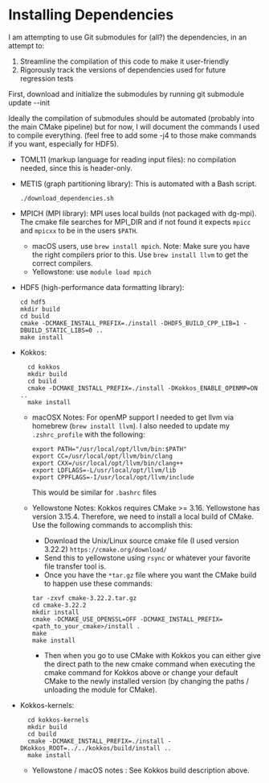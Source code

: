 # Installing Dependencies

I am attempting to use Git submodules for (all?) the dependencies, in an attempt
to:
1. Streamline the compilation of this code to make it user-friendly
2. Rigorously track the versions of dependencies used for future regression
   tests

First, download and initialize the submodules by running
    git submodule update --init

Ideally the compilation of submodules should be automated (probably into the
main CMake pipeline) but for now, I will document the commands I used to
compile everything. (feel free to add some -j4 to those make commands if you
want, especially for HDF5).

 - TOML11 (markup language for reading input files): no compilation needed,
   since this is header-only.
 - METIS (graph partitioning library): This is automated with a Bash script.
    ```
    ./download_dependencies.sh
    ```
- MPICH (MPI library): MPI uses local builds (not packaged with dg-mpi). The cmake file searches for MPI_DIR and if not found it expects `mpicc` and `mpicxx` to be in the users `$PATH`. 
   - macOS users, use `brew install mpich`. Note: Make sure you have the right compilers prior to this. Use `brew install llvm` to get the correct compilers.
   - Yellowstone: use `module load mpich`

 - HDF5 (high-performance data formatting library):
    ```
    cd hdf5
    mkdir build
    cd build
    cmake -DCMAKE_INSTALL_PREFIX=./install -DHDF5_BUILD_CPP_LIB=1 -DBUILD_STATIC_LIBS=0 ..
    make install
    ```
 - Kokkos:
    ```
      cd kokkos
      mkdir build
      cd build
      cmake -DCMAKE_INSTALL_PREFIX=./install -DKokkos_ENABLE_OPENMP=ON ..
      make install
    ```
    - macOSX Notes:
         For openMP support I needed to get llvm via homebrew (`brew install llvm`). I also needed to update my `.zshrc_profile` with the following:
         ```
         export PATH="/usr/local/opt/llvm/bin:$PATH"
         export CC=/usr/local/opt/llvm/bin/clang
         export CXX=/usr/local/opt/llvm/bin/clang++
         export LDFLAGS=-L/usr/local/opt/llvm/lib
         export CPPFLAGS=-I/usr/local/opt/llvm/include
         ```
         This would be similar for `.bashrc` files
    - Yellowstone Notes:
         Kokkos requires CMake >= 3.16. Yellowstone has version 3.15.4. Therefore, we need to install a local build of CMake. Use the following commands to accomplish this:
         
         - Download the Unix/Linux source cmake file (I used version 3.22.2) `https://cmake.org/download/`
         - Send this to yellowstone using `rsync` or whatever your favorite file transfer tool is.
         - Once you have the `*tar.gz` file where you want the CMake build to happen use these commands:
         ```
         tar -zxvf cmake-3.22.2.tar.gz
         cd cmake-3.22.2
         mkdir install
         cmake -DCMAKE_USE_OPENSSL=OFF -DCMAKE_INSTALL_PREFIX=<path_to_your_cmake>/install .
         make
         make install
         ```
         - Then when you go to use CMake with Kokkos you can either give the direct path to the new cmake command when executing the cmake command for Kokkos above or change your default CMake to the newly installed version (by changing the paths / unloading the module for CMake).

 - Kokkos-kernels:
    ```
      cd kokkos-kernels
      mkdir build
      cd build
      cmake -DCMAKE_INSTALL_PREFIX=./install -DKokkos_ROOT=../../kokkos/build/install ..
      make install
    ```
    - Yellowstone / macOS notes : See Kokkos build description above.
